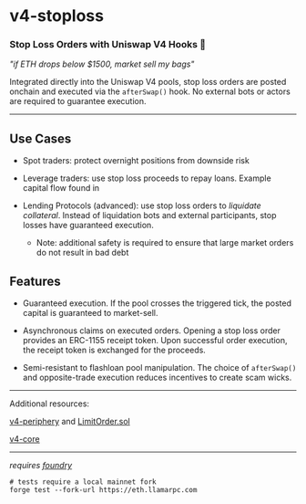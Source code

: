 # v4-stoploss
### **Stop Loss Orders with Uniswap V4 Hooks 🦄**

*"if ETH drops below $1500, market sell my bags"*

Integrated directly into the Uniswap V4 pools, stop loss orders are posted onchain and executed via the `afterSwap()` hook. No external bots or actors are required to guarantee execution.

---

## Use Cases

* Spot traders: protect overnight positions from downside risk

* Leverage traders: use stop loss proceeds to repay loans. Example capital flow found in

* Lending Protocols (advanced): use stop loss orders to *liquidate collateral*. Instead of liquidation bots and external participants, stop losses have guaranteed execution.
    * Note: additional safety is required to ensure that large market orders do not result in bad debt

## Features

* Guaranteed execution. If the pool crosses the triggered tick, the posted capital is guaranteed to market-sell.

* Asynchronous claims on executed orders. Opening a stop loss order provides an ERC-1155 receipt token. Upon successful order execution, the receipt token is exchanged for the proceeds.

* Semi-resistant to flashloan pool manipulation. The choice of `afterSwap()` and opposite-trade execution reduces incentives to create scam wicks.

---

Additional resources:

[v4-periphery](https://github.com/uniswap/v4-periphery) and [LimitOrder.sol](https://github.com/Uniswap/v4-periphery/blob/main/contracts/hooks/examples/LimitOrder.sol)

[v4-core](https://github.com/uniswap/v4-core)

---

*requires [foundry](https://book.getfoundry.sh)*

```shell
# tests require a local mainnet fork
forge test --fork-url https://eth.llamarpc.com
```


